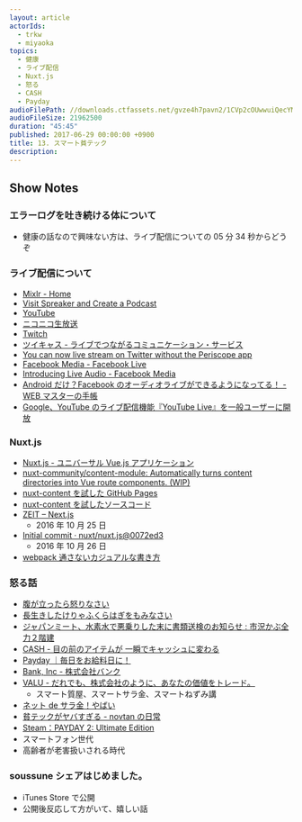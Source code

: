 ```yaml
---
layout: article
actorIds:
  - trkw
  - miyaoka
topics:
  - 健康
  - ライブ配信
  - Nuxt.js
  - 怒る
  - CASH
  - Payday
audioFilePath: //downloads.ctfassets.net/gvze4h7pavn2/1CVp2cOUwwuiQecYMi6moE/bdd637b66c8f35b4042b6a6ae321f2f7/13.mp3
audioFileSize: 21962500
duration: "45:45"
published: 2017-06-29 00:00:00 +0900
title: 13. スマート貧テック
description:
---
```


## Show Notes

### エラーログを吐き続ける体について

* 健康の話なので興味ない方は、ライブ配信についての 05 分 34 秒からどうぞ

### ライブ配信について

* [Mixlr - Home](http://mixlr.com/)
* [Visit Spreaker and Create a Podcast](https://www.spreaker.com/)
* [YouTube](https://www.youtube.com/)
* [ニコニコ生放送](http://live.nicovideo.jp/)
* [Twitch](https://www.twitch.tv/)
* [ツイキャス - ライブでつながるコミュニケーション・サービス](http://twitcasting.tv/)
* [You can now live stream on Twitter without the Periscope app](http://mashable.com/2016/12/14/twitter-live-stream-without-periscope/#bffEYAL0Wsq3)
* [Facebook Media - Facebook Live](https://www.facebook.com/facebookmedia/get-started/facebook-live)
* [Introducing Live Audio - Facebook Media](https://media.fb.com/2016/12/20/introducing-live-audio/)
* [Android だけ？Facebook のオーディオライブができるようになってる！ - WEB マスターの手帳](https://homepage-reborn.com/2017/06/14/android%E3%81%A0%E3%81%91%EF%BC%9Ffacebook%E3%81%AE%E3%82%AA%E3%83%BC%E3%83%87%E3%82%A3%E3%82%AA%E3%83%A9%E3%82%A4%E3%83%96%E3%81%8C%E3%81%A7%E3%81%8D%E3%82%8B%E3%82%88%E3%81%86%E3%81%AB%E3%81%AA/)
* [Google、YouTube のライブ配信機能『YouTube Live』を一般ユーザーに開放](http://japanese.engadget.com/2013/12/13/google-youtube-youtube-live/)

### Nuxt.js

* [Nuxt.js - ユニバーサル Vue.js アプリケーション](https://ja.nuxtjs.org/)
* [nuxt-community/content-module: Automatically turns content directories into Vue route components. (WIP)](https://github.com/nuxt-community/content-module)
* [nuxt-content を試した GitHub Pages](https://soussunefm.github.io/episode/1/)
* [nuxt-content を試したソースコード](https://github.com/soussune/site)
* [ZEIT – Next.js](https://zeit.co/blog/next)
  * 2016 年 10 月 25 日
* [Initial commit · nuxt/nuxt.js@0072ed3](https://github.com/nuxt/nuxt.js/commit/0072ed31da6ce39d21046e05898f956cff190390)
  * 2016 年 10 月 26 日
* [webpack 通さないカジュアルな書き方](https://github.com/soussune/soussune.github.io/commit/ebe3474bfd4cf82f2ebe19b7189c49481d976fb9)

### 怒る話

* [腹が立ったら怒りなさい](https://www.amazon.co.jp/dp/4860814614)
* [長生きしたけりゃふくらはぎをもみなさい](https://www.amazon.co.jp/dp/4776207931)
* [ジャパンミート、水素水で悪乗りした末に書類送検のお知らせ : 市況かぶ全力２階建](http://kabumatome.doorblog.jp/archives/65896066.html)
* [CASH - 目の前のアイテムが 一瞬でキャッシュに変わる](https://cash.jp/)
* [Payday ｜毎日をお給料日に！](https://payday365.jp/)
* [Bank, Inc - 株式会社バンク](https://bank.co.jp/)
* [VALU - だれでも、株式会社のように、あなたの価値をトレード。](https://valu.is/)
  * スマート質屋、スマートサラ金、スマートねずみ講
* [ネット de サラ金！やばい](http://b.hatena.ne.jp/entry/340949842/comment/yto)
* [貧テックがヤバすぎる - novtan の日常](http://novtan.hatenablog.com/entry/2017/06/28/230931)
* [Steam：PAYDAY 2: Ultimate Edition](http://store.steampowered.com/app/218620/PAYDAY_2_Ultimate_Edition/)
* スマートフォン世代
* 高齢者が老害扱いされる時代

### soussune シェアはじめました。

* iTunes Store で公開
* 公開後反応して方がいて、嬉しい話
